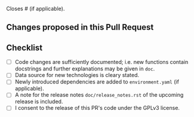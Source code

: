 Closes # (if applicable).

## Changes proposed in this Pull Request


## Checklist

- [ ] Code changes are sufficiently documented; i.e. new functions contain docstrings and further explanations may be given in `doc`.
- [ ] Data source for new technologies is cleary stated.
- [ ] Newly introduced dependencies are added to `environment.yaml` (if applicable).
- [ ] A note for the release notes `doc/release_notes.rst` of the upcoming release is included.
- [ ] I consent to the release of this PR's code under the GPLv3 license.
